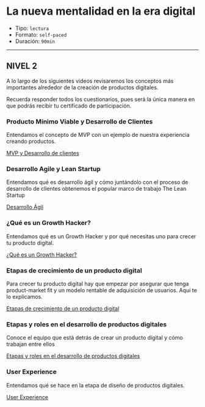 # La nueva mentalidad en la era digital

* Tipo: `lectura`
* Formato: `self-paced`
* Duración: `90min`

***

## NIVEL 2

A lo largo de los siguientes videos revisaremos los conceptos más importantes
alrededor de la creación de productos digitales.

Recuerda responder todos los cuestionarios, pues será la única manera en que
podrás recibir tu certificado de participación.

### Producto Mínimo Viable y Desarrollo de Clientes

Entendamos el concepto de MVP con un ejemplo de nuestra experiencia creando
productos.

[MVP y Desarrollo de clientes](https://youtu.be/9RPFz4WCx1s)

### Desarrollo Agile y Lean Startup

Entendamos qué es desarrollo ágil y cómo juntándolo con el proceso de desarrollo
de clientes obtenemos el popular marco de trabajo The Lean Startup

[Desarrollo Ágil](https://youtu.be/Ne0hv2tYig4)

### ¿Qué es un Growth Hacker?

Entendamos qué es un Growth Hacker y por qué necesitas uno para crecer tu
producto digital.

[¿Qué es un Growth Hacker?](https://youtu.be/OS49dZ6WeP4)

### Etapas de crecimiento de un producto digital

Para crecer tu producto digital hay que empezar por asegurar que tenga
product-market fit y un modelo rentable de adquisición de usuarios. Aquí te lo
explicamos.

[Etapas de crecimiento de un producto digital](https://youtu.be/0knzl9K5uRc)

### Etapas y roles en el desarrollo de productos digitales

Conoce el equipo que está detrás de crear un producto digital y cómo trabajan
entre ellos

[Etapas y roles en el desarrollo de productos digitales](https://youtu.be/UI1pUqfKitU)

### User Experience

Entendamos qué se hace en la etapa de diseño de productos digitales.

[User Experience](https://youtu.be/wmmVhVIxW-A)
